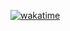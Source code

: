 
[![wakatime](https://wakatime.com/badge/user/c78a3c5d-3190-4781-85ca-5e55f42f1d6e.svg)](https://wakatime.com/@c78a3c5d-3190-4781-85ca-5e55f42f1d6e)
